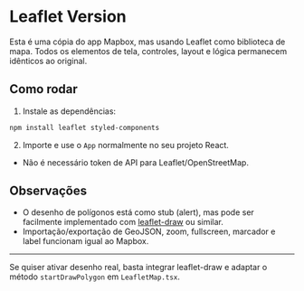 # Leaflet Version

Esta é uma cópia do app Mapbox, mas usando Leaflet como biblioteca de mapa. Todos os elementos de tela, controles, layout e lógica permanecem idênticos ao original.

## Como rodar

1. Instale as dependências:

```bash
npm install leaflet styled-components
```

2. Importe e use o `App` normalmente no seu projeto React.

- Não é necessário token de API para Leaflet/OpenStreetMap.

## Observações
- O desenho de polígonos está como stub (alert), mas pode ser facilmente implementado com [leaflet-draw](https://github.com/Leaflet/Leaflet.draw) ou similar.
- Importação/exportação de GeoJSON, zoom, fullscreen, marcador e label funcionam igual ao Mapbox.

---

Se quiser ativar desenho real, basta integrar leaflet-draw e adaptar o método `startDrawPolygon` em `LeafletMap.tsx`.
